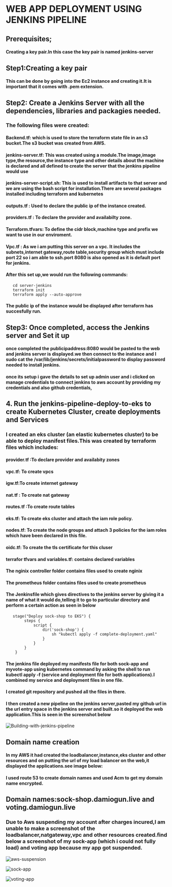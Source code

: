 # WEB APP DEPLOYMENT USING JENKINS PIPELINE
## Prerequisites;
####  Creating a key pair.In this case the key pair is named jenkins-server

## Step1:Creating a key pair
#### This can be done by going into the Ec2 instance and creating it.It is important that it comes with .pem extension.

## Step2: Create a Jenkins Server with all the dependencies, libraries and packagies needed.
### The following files were created:
#### Backend.tf: which is used to store the terraform state file in an s3 bucket.The s3 bucket was created from AWS.
#### jenkins-server.tf: This was created using a module.The image,image type,the resource,the instance type and other details about the machine is declared and all defined to create the server that the jenkins pipeline would use
#### jenkins-server-script.sh: This is used to install artifacts to that server and we are using the bash script for installation.There are several packages installed including terraform and kubernetes
#### outputs.tf : Used to declare the public ip of the instance created.
#### providers.tf : To declare the provider and availabilty zone.
#### Terraform.tfvars: To define the cidr block,machine type and prefix we want to use in our enviroment.
#### Vpc.tf : As we i am putting this server on a vpc. It includes the subnets,internet gateway,route table,security group which must include port 22 so i am able to ssh.port 8080 is also opened as it is default port for jenkins.
#### After this set up,we would run the following commands:

       cd server-jenkins
       terraform init
       terraform apply --auto-approve


#### The public ip of the instance would be displayed after terraform has succesfully run.

## Step3:  Once completed, access the Jenkins server and Set it up
#### once completed the publicipaddress:8080 would be pasted to the web and jenkins server is displayed.we then connect to the instance and I sudo cat the /var/lib/jenkins/secrets/initialpassword to display password needed to install jenkins.
#### once its setup i gave the details to set up admin user and i clicked on manage credentials to connect jenkins to aws account by providing my credentials and also github credentials,
## 4. Run the jenkins-pipeline-deploy-to-eks to create Kubernetes Cluster, create deployments and Services

### I created an eks cluster (an elastic kubernetes cluster) to be able to deploy manifest files.This was created by terraform files which includes:
#### provider.tf :To declare provider and availabity zones
#### vpc.tf: To create vpcs
#### igw.tf:To create internet gateway
#### nat.tf : To create nat gateway
#### routes.tf :To create route tables
#### eks.tf: To create eks cluster and attach the iam role policy.
#### nodes.tf: To create the node groups and attach 3 policies for the iam roles which have been declared in this file.
#### oidc.tf: To create the tls certificate for this cluser
#### terrafor tfvars and variables.tf: contains declared variables
#### The nginix controller folder contains files used to create nginix
#### The prometheus folder contains files used to create prometheus
#### The Jenkinsfile which gives directives to the jenkins server by giving it a name of what it would do,telling it to go to particular directory and perform a certain action as seen in below

       stage("Deploy sock-shop to EKS") {
            steps {
                script {
                    dir('sock-shop') {
                        sh "kubectl apply -f complete-deployment.yaml"
                    }
                }
            }
        } 


#### The jenkins file deployed my manifests file for both sock-app and myvote-app using kubernetes command by asking the shell to run kubectl apply -f (service and deployment file for both applications).I combined my service and deployment files in one file.
#### I created git repository and pushed all the files in there.
#### I then created a new pipeline on the jenkins server,pasted my github url in the url entry space in the jenkins server and built.so it deployed the web application.This is seen in the screenshot below
![Building-with-jenkins-pipeline](https://github.com/damiogun92/my-pipeline-deployment/blob/main/pipeline-for-exam/images/Screenshot%202023-03-19%20at%2012.19.39.png)
## Domain name creation
#### In my AWS it had created the loadbalancer,instance,eks cluster and other resources and on putting the url of my load balancer on the web,it displayed the applications.see image below:
#### I used route 53 to create domain names and used Acm to get my domain name encrypted.

## Domain names:sock-shop.damiogun.live and voting.damiogun.live
### Due to Aws suspending my account after charges incured,I am unable to make a screenshot of the loadbalancer,natgateway,vpc and other resources created.find below a screenshot of my sock-app (which i could not fully load) and voting app because my app got suspended.

![aws-suspension](https://github.com/damiogun92/my-pipeline-deployment/blob/main/pipeline-for-exam/images/AWS-SUSPENSION.PNG)

![sock-app](https://github.com/damiogun92/my-pipeline-deployment/blob/main/pipeline-for-exam/images/SOCK-SHOP.PNG)

![voting-app](https://github.com/damiogun92/my-pipeline-deployment/blob/main/pipeline-for-exam/images/VOTINGAPP.PNG)




 